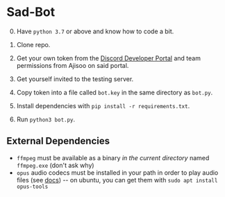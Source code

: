 # Sad-Bot

0. Have `python 3.7` or above and know how to code a bit. 

1. Clone repo.
2. Get your own token from the [Discord Developer Portal](https://discord.com/developers/docs/intro) and team permissions from Ajisoo on said portal.
3. Get yourself invited to the testing server.
4. Copy token into a file called `bot.key` in the same directory as `bot.py`.
5. Install dependencies with `pip install -r requirements.txt`.
6. Run `python3 bot.py`. 

## External Dependencies
- `ffmpeg` must be available as a binary *in the current directory* named `ffmpeg.exe` (don't ask why)
- `opus` audio codecs must be installed in your path in order to play audio files (see [docs](https://discordpy.readthedocs.io/en/stable/api.html#discord.VoiceClient)) -- on ubuntu, you can get them with `sudo apt install opus-tools`
